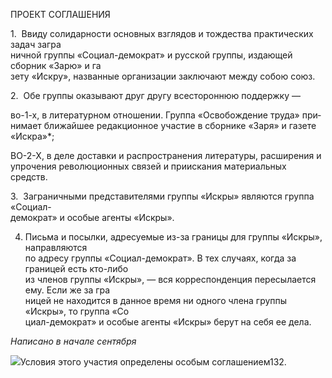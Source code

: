 ПРОЕКТ СОГЛАШЕНИЯ

1.  Ввиду солидарности основных взглядов и тождества практических задач загра­  
ничной группы «Социал-демократ» и русской группы, издающей сборник «Зарю» и га­  
зету «Искру», названные организации заключают между собою союз.

2.  Обе группы оказывают друг другу всестороннюю поддержку —

во-1-х, в литературном отношении. Группа «Освобождение труда» при­нимает ближайшее редакционное участие в сборнике «Заря» и газете «Ис­кра»*;

ВО-2-Х, в деле доставки и распространения литературы, расширения и уп­рочения революционных связей и приискания материальных средств.

3.  Заграничными представителями группы «Искры» являются группа «Социал-  
демократ» и особые агенты «Искры».

4. Письма и посылки, адресуемые из-за границы для группы «Искры», направляются  
по адресу группы «Социал-демократ». В тех случаях, когда за границей есть кто-либо  
из членов группы «Искры», — вся корреспонденция пересылается ему. Если же за гра­  
ницей не находится в данное время ни одного члена группы «Искры», то группа «Со­  
циал-демократ» и особые агенты «Искры» берут на себя ее дела.

_Написано в начале сентября_

![](file:///C:/Users/bot32/AppData/Local/Temp/msohtmlclip1/01/clip_image001.png)Условия этого участия определены особым соглашением132.

